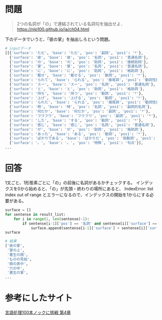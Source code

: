 # 問題
> 2つの名詞が「の」で連結されている名詞句を抽出せよ．
https://nlp100.github.io/ja/ch04.html

下のデータでいうと、「彼の掌」を抽出しろという問題。

``` python
# inputデータ
[[{'surface': 'ただ', 'base': 'ただ', 'pos': '副詞', 'pos1': '*'},
  {'surface': '彼', 'base': '彼', 'pos': '名詞', 'pos1': '普通名詞'},
  {'surface': 'の', 'base': 'の', 'pos': '助詞', 'pos1': '接続助詞'},
  {'surface': '掌', 'base': '掌', 'pos': '名詞', 'pos1': '普通名詞'},
  {'surface': 'に', 'base': 'に', 'pos': '助詞', 'pos1': '格助詞'},
  {'surface': '載せ', 'base': '載せる', 'pos': '動詞', 'pos1': '*'},
  {'surface': 'られて', 'base': 'られる', 'pos': '接尾辞', 'pos1': '動詞性接尾辞'},
  {'surface': 'スー', 'base': 'スー', 'pos': '名詞', 'pos1': '普通名詞'},
  {'surface': 'と', 'base': 'と', 'pos': '助詞', 'pos1': '格助詞'},
  {'surface': '持ち', 'base': '持つ', 'pos': '動詞', 'pos1': '*'},
  {'surface': '上げ', 'base': '上げる', 'pos': '動詞', 'pos1': '*'},
  {'surface': 'られた', 'base': 'られる', 'pos': '接尾辞', 'pos1': '動詞性接尾辞'},
  {'surface': '時', 'base': '時', 'pos': '名詞', 'pos1': '副詞的名詞'},
  {'surface': '何だか', 'base': '何だか', 'pos': '副詞', 'pos1': '*'},
  {'surface': 'フワフワ', 'base': 'フワフワ', 'pos': '副詞', 'pos1': '*'},
  {'surface': 'した', 'base': 'する', 'pos': '動詞', 'pos1': '*'},
  {'surface': '感じ', 'base': '感じ', 'pos': '名詞', 'pos1': '普通名詞'},
  {'surface': 'が', 'base': 'が', 'pos': '助詞', 'pos1': '格助詞'},
  {'surface': 'あった', 'base': 'ある', 'pos': '動詞', 'pos1': '*'},
  {'surface': 'ばかりである', 'base': 'ばかりだ', 'pos': '助動詞', 'pos1': '*'},
  {'surface': '。', 'base': '。', 'pos': '特殊', 'pos1': '句点'}],
...
```

# 回答
1文ごと、1形態素ごとに「の」の前後に名詞があるかチェックする。
インデックスを0から始めると、「の」が先頭・終わりの場所にあると、
IndexError: list index out of range
とエラーになるので、インデックスの開始を1からにする必要がある。

``` python
surface = []
for sentense in result_list:
    for i in range(1, len(sentense)-1):
        if sentense[i-1]['pos'] == '名詞' and sentense[i]['surface'] == 'の' and sentense[i+1]['pos'] == '名詞':
            surface.append(sentense[i-1]['surface'] + sentense[i]['surface'] + sentense[i+1]['surface'])
surface

# 結果
['彼の掌',
 '掌の上',
 '書生の顔',
 'ものの見始',
 '顔の真中',
 '穴の中',
 '書生の掌',
...
```

# 参考にしたサイト
[言語処理100本ノックに挑戦 第4章](https://qiita.com/takugenn/items/44bf9cd78824ce7892d5)
